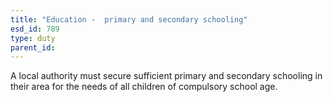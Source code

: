 ```yaml
---
title: "Education -  primary and secondary schooling"
esd_id: 789
type: duty
parent_id:  
---
```


A local authority must secure sufficient primary and secondary schooling in their area for the needs of all children of compulsory school age.

